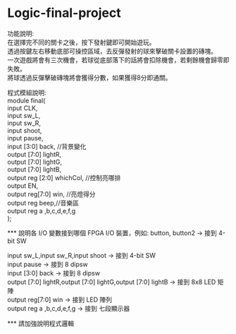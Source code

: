 # Logic-final-project
功能說明:  
在選擇完不同的關卡之後，按下發射鍵即可開始遊玩。  
透過按鍵左右移動底部可操控區域，去反彈發射的球來擊破關卡設置的磚塊。  
一次遊戲將會有三次機會，若球從底部落下的話將會扣除機會，若剩餘機會歸零即失敗。  
將球透過反彈擊破磚塊將會獲得分數，如果獲得8分即通關。  

程式模組說明:  
module final(  
					 input CLK,     
					 input sw_L,  
					 input sw_R,  
					 input shoot,  
					 input pause,  
					 input [3:0] back,    //背景變化  
					 output [7:0] lightR,  
					 output [7:0] lightG,  
					 output [7:0] lightB,  
					 output reg [2:0] whichCol,  //控制亮哪排  
					 output EN,  
					 output reg[7:0] win,  //亮燈得分  
                output reg beep,//音樂區  
                output reg a ,b,c,d,e,f,g  
);  

*** 說明各 I/O 變數接到哪個 FPGA I/O 裝置，例如: button, button2 -> 接到 4-bit SW  
  
input sw_L,input sw_R,input shoot -> 接到 4-bit SW  
input pause -> 接到 8 dipsw  
input [3:0] back -> 接到 8 dipsw  
output [7:0] lightR,output [7:0] lightG,output [7:0] lightB -> 接到 8x8 LED 矩陣  
output reg[7:0] win -> 接到 LED 陣列  
output reg a ,b,c,d,e,f,g -> 接到 七段顯示器  
  
*** 請加強說明程式邏輯  
